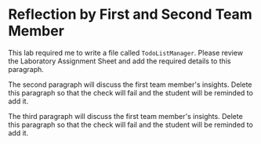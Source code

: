 # Reflection by First and Second Team Member

This lab required me to write a file called `TodoListManager`. Please review
the Laboratory Assignment Sheet and add the required details to this paragraph.

The second paragraph will discuss the first team member's insights. Delete this
paragraph so that the check will fail and the student will be reminded to add
it.

The third paragraph will discuss the first team member's insights. Delete this
paragraph so that the check will fail and the student will be reminded to add
it.
